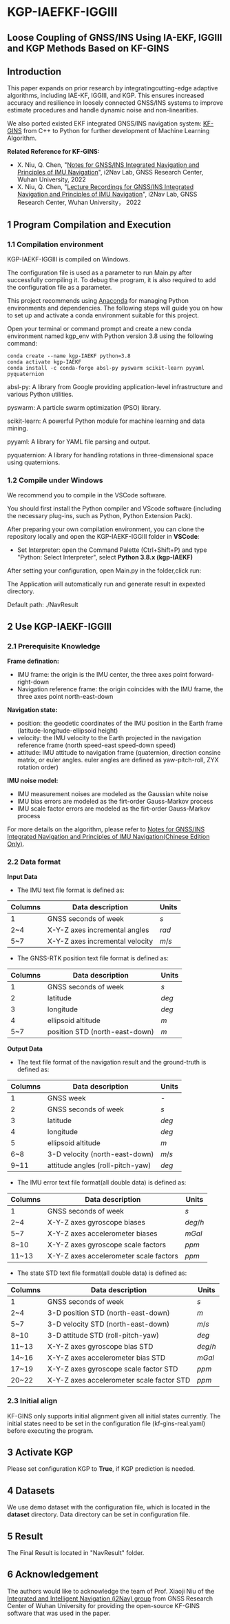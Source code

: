 # KGP-IAEFKF-IGGIII

## Loose Coupling of GNSS/INS Using IA-EKF, IGGIII and KGP Methods Based on KF-GINS 

## Introduction

This paper expands on prior research by integratingcutting-edge adaptive algorithms, including IAE-KF, IGGIII, and KGP. This ensures increased accuracy and resilience in loosely connected GNSS/INS systems to improve estimate procedures and handle dynamic noise and non-linearities.

We also ported existed EKF integrated GNSS/INS navigation system: [KF-GINS](https://github.com/i2Nav-WHU/KF-GINS/) from C++ to Python for further development of Machine Learning Algorithm.

**Related Reference for KF-GINS:**

- X. Niu, Q. Chen, "[Notes for GNSS/INS Integrated Navigation and Principles of IMU Navigation](http://www.i2nav.com/index/newListDetail_zw.do?newskind_id=13a8654e060c40c69e5f3d4c13069078&newsinfo_id=40f3c65b158742c099ba3b600c983aa1)", i2Nav Lab, GNSS Research Center, Wuhan University, 2022
- X. Niu, Q. Chen, "[Lecture Recordings for GNSS/INS Integrated Navigation and Principles of IMU Navigation](https://www.bilibili.com/video/BV1na411Z7rQ?spm_id_from=333.999.0.0&vd_source=a417ebe0768fc96919fe8e34c55ed591)", i2Nav Lab, GNSS Research Center, Wuhan University， 2022

## 1 Program Compilation and Execution

### 1.1 Compilation environment

KGP-IAEKF-IGGIII is compiled on Windows.

The configuration file is used as a parameter to run Main.py after successfully compiling it. To debug the program, it is also required to add the configuration file as a parameter.

This project recommends using [Anaconda](https://www.anaconda.com/) for managing Python environments and dependencies. The following steps will guide you on how to set up and activate a conda environment suitable for this project.

Open your terminal or command prompt and create a new conda environment named kgp_env with Python version 3.8 using the following command:
```shell
conda create --name kgp-IAEKF python=3.8
conda activate kgp-IAEKF
conda install -c conda-forge absl-py pyswarm scikit-learn pyyaml pyquaternion
```
absl-py: A library from Google providing application-level infrastructure and various Python utilities.

pyswarm: A particle swarm optimization (PSO) library.

scikit-learn: A powerful Python module for machine learning and data mining.

pyyaml: A library for YAML file parsing and output.

pyquaternion: A library for handling rotations in three-dimensional space using quaternions.

### 1.2 Compile under Windows

We recommend you to compile in the VSCode software.

You should first install the Python compiler and VScode software (including the necessary plug-ins, such as Python, Python Extension Pack).

After preparing your own compilation environment, you can clone the repository locally and open the KGP-IAEKF-IGGIII folder in **VSCode**:

- Set Interpreter: open the Command Palette (Ctrl+Shift+P) and type "Python: Select Interpreter", select **Python 3.8.x (kgp-IAEKF)**

After setting your configuration, open Main.py in the folder,click run:

The Application will automatically run and generate result in expexted directory. 

Default path: ./NavResult

## 2 Use KGP-IAEKF-IGGIII

### 2.1 Prerequisite Knowledge

**Frame defination:**
- IMU frame: the origin is the IMU center, the three axes point forward-right-down
- Navigation reference frame: the origin coincides with the IMU frame, the three axes point north-east-down

**Navigation state:**
- position: the geodetic coordinates of the IMU position in the Earth frame (latitude-longitude-ellipsoid height)
- velocity: the IMU velocity to the Earth projected in the navigation reference frame (north speed-east speed-down speed)
- attitude: IMU attitude to navigation frame (quaternion, direction consine matrix, or euler angles. euler angles are defined as yaw-pitch-roll, ZYX rotation order)

**IMU noise model:**
- IMU measurement noises are modeled as the Gaussian white noise
- IMU bias errors are modeled as the firt-order Gauss-Markov process
- IMU scale factor errors are modeled as the firt-order Gauss-Markov process

For more details on the algorithm, please refer to [Notes for GNSS/INS Integrated Navigation and Principles of IMU Navigation(Chinese Edition Only)](http://www.i2nav.com/index/newListDetail_zw.do?newskind_id=13a8654e060c40c69e5f3d4c13069078&newsinfo_id=40f3c65b158742c099ba3b600c983aa1).

### 2.2 Data format

**Input Data**

- The IMU text file format is defined as:

| Columns | Data description         | Units |
| ------- | ------------------------ | ----- |
| 1       | GNSS seconds of week     | $s$   |
| 2~4     | X-Y-Z axes incremental angles    | $rad$ |
| 5~7     | X-Y-Z axes incremental velocity | $m/s$ |

- The GNSS-RTK position text file format is defined as:

| Columns | Data description               | Units |
| ------- | ------------------------------ | ----- |
| 1       | GNSS seconds of  week          | $s$   |
| 2       | latitude                       | $deg$ |
| 3       | longitude                      | $deg$ |
| 4       | ellipsoid altitude             | $m$   |
| 5~7     | position STD (north-east-down) | $m$   |

**Output Data**

- The text file format of the navigation result and the ground-truth is defined as:

| Columns | Data description                | Units |
| ------- | ------------------------------- | ----- |
| 1       | GNSS week                       | -     |
| 2       | GNSS seconds of week            | $s$   |
| 3       | latitude                        | $deg$ |
| 4       | longitude                       | $deg$ |
| 5       | ellipsoid altitude              | $m$   |
| 6~8     | 3-D velocity (north-east-down)  | $m/s$ |
| 9~11    | attitude angles (roll-pitch-yaw) | $deg$ |

- The IMU error text file format(all double data) is defined as:

| Columns | Data description                        | Units   |
| ------- |-----------------------------------------| ------- |
| 1       | GNSS seconds of week                    | $s$     |
| 2~4     | X-Y-Z axes gyroscope biases             | $deg/h$ |
| 5~7     | X-Y-Z axes accelerometer biases         | $mGal$  |
| 8~10    | X-Y-Z axes gyroscope scale factors      | $ppm$   |
| 11~13   | X-Y-Z axes accelerometer scale factors  | $ppm$   |f

- The state STD text file format(all double data) is defined as:

| Columns | Data description                          | Units  |
| ------- |-------------------------------------------|--------|
| 1       | GNSS seconds of week                      | $s$    |
| 2~4     | 3-D position STD (north-east-down)        | $m$    |
| 5~7     | 3-D velocity STD (north-east-down)        | $m/s$  |
| 8~10    | 3-D attitude STD (roll-pitch-yaw)         | $deg$  |
| 11~13   | X-Y-Z axes gyroscope bias STD             | $deg/h$ |
| 14~16   | X-Y-Z axes accelerometer bias STD         | $mGal$ |
| 17~19   | X-Y-Z axes gyroscope scale factor STD     | $ppm$  |
| 20~22   | X-Y-Z axes accelerometer scale factor STD | $ppm$  |

### 2.3 Initial align

KF-GINS only supports initial alignment given all initial states currently. The initial states need to be set in the configuration file (kf-gins-real.yaml) before executing the program.

## 3 Activate KGP

Please set configuration KGP to **True**, if KGP prediction is needed.

## 4 Datasets

We use demo dataset with the configuration file, which is located in the **dataset** directory. Data directory can be set in configuration file.

## 5 Result

The Final Result is located in "NavResult" folder.

## 6 Acknowledgement

The authors would like to acknowledge the team of Prof. Xiaoji Niu of the [Integrated and Intelligent Navigation (i2Nav) group](https://github.com/i2Nav-WHU/KF-GINS/) from GNSS Research Center of Wuhan University for providing the open-source KF-GINS software that was used in the paper.
